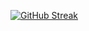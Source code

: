 [![GitHub Streak](https://streak-stats.demolab.com?user=rasvanB&theme=github-dark&hide_border=true&border_radius=0&currStreakNum=2DDD26)](https://git.io/streak-stats)
